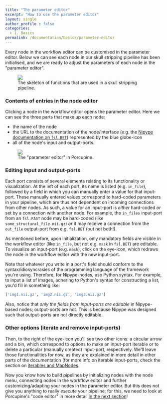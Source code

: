 ```yaml
---
title: "The parameter editor"
excerpt: "How to use the parameter editor"
layout: single
author_profile : false
categories:
  - 1. Basics
permalink: /documentation/basics/parameter-editor
---
```


Every node in the workflow editor can be customised in the parameter editor.
Below we can see each node in our skull stripping pipeline has been initialised,
and we are ready to adjust the parameters of each node in the "parameter editor".

<figure>
	<a href="{{ site.url }}{{ site.baseurl }}/documentation/images/basic_nodes.png"><img src="{{ site.url }}{{ site.baseurl }}/{{ example_path }}/documentation/images/basic_nodes.png"></a><figcaption>The skeleton of functions that are used in a skull stripping pipeline.</figcaption>
</figure>


### Contents of entries in the node editor
Clicking a node in the workflow editor opens the parameter editor. Here we can
see the three parts that make up each node:

* the name of the node
* the URL to the documentation of the node/interface (e.g. the [Nipype documentation on `fsl.BET`](https://nipype.readthedocs.io/en/latest/interfaces/generated/interfaces.fsl/preprocess.html#bet)) represented by the blue globe-icon
* all of the node's input and output-ports.

<figure>
	<a href="{{ site.url }}{{ site.baseurl }}/documentation/images/parameter_editor.png"><img src="{{ site.url }}{{ site.baseurl }}/{{ example_path }}/documentation/images/parameter_editor.png"></a><figcaption>The "parameter editor" in Porcupine.</figcaption>
</figure>


### Editing input and output-ports
Each port consists of several elements relating to its functionality or
visualization. At the left of each port, its name is listed (e.g. `in_file`),
followed by a field in which you can manually enter a value for that input-port.
These manually entered values correspond to hard-coded parameters in your pipeline, which are thus not dependent on incoming connections from other nodes. As such,
a value for an input-port is *either* hard-coded *or* set by a connection
with another node. For example, the `in_files` input-port from an `fsl.FAST`
node may be hard-coded (like `some_structural_file.nii.gz`) *or* it may receive
a connection from the `out_file` output-port from e.g. `fsl.BET` (but not both!).

As mentioned before, upon initialization, only mandatory fields are visible
in the workflow editor (like `in_file`, but not e.g. `mask` in `fsl.BET`) are
editable. To visualize an input-port (e.g. `mask`), click on the eye-icon, which redraws the node in the workflow editor with the new input-port.

Note that whatever you write in a port's field should conform to the
syntax/idiosyncrasies of the programming language of the framework you're using.
Therefore, for Nipype-nodes, use Python syntax. For example, to input a list of
images, adhering to Python's syntax for constructing a list, you'd fill in something like:

```python
['img1.nii.gz', 'img2.nii.gz', 'img3.nii.gz']
```

Also, notice that *only the fields from input-ports are editable* in Nipype-based nodes; output-ports are not. This is because Nipype was designed such that output-ports are not directly editable.

### Other options (iterate and remove input-ports)
Then, to the right of the eye-icon you'll see two other icons: a circular arrow
and a bin, which correspond to options to make an input-port iterable or to
delete a particular (manually created) input-port, respectively. We'll leave those functionalities for now, as they are explained in more detail in other parts of the documentation (for more info on iterable input-ports, check the section on [iterables and MapNodes](/Documentation/documentation/nipype/iterables-and-mapnodes).

Now you know how to build pipelines by initializing nodes with the node menu, connecting nodes in the workflow editor and further customizing/adapting your nodes in the parameter editor. But this does not give you anything to really *execute* your pipeline; for this, we need to look at Porcupine's "code editor" in more detail [in the next section](/Documentation/documentation/basics/code-editor)!
